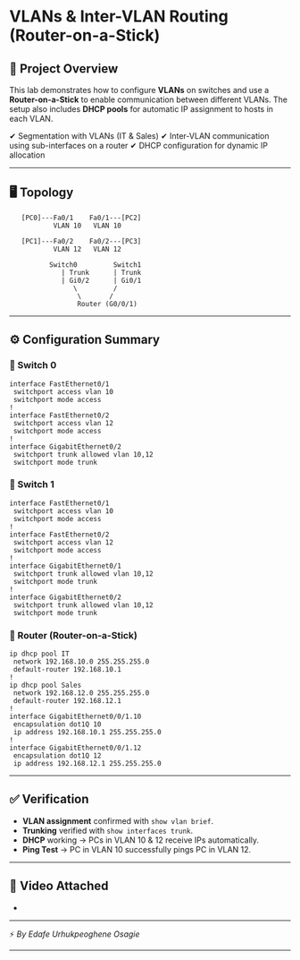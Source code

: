 
# VLANs & Inter-VLAN Routing (Router-on-a-Stick)

## 📌 Project Overview

This lab demonstrates how to configure **VLANs** on switches and use a **Router-on-a-Stick** to enable communication between different VLANs.
The setup also includes **DHCP pools** for automatic IP assignment to hosts in each VLAN.

✔ Segmentation with VLANs (IT & Sales)
✔ Inter-VLAN communication using sub-interfaces on a router
✔ DHCP configuration for dynamic IP allocation

---

## 🖥️ Topology

```
   [PC0]---Fa0/1    Fa0/1---[PC2]
           VLAN 10   VLAN 10

   [PC1]---Fa0/2    Fa0/2---[PC3]
           VLAN 12   VLAN 12

          Switch0         Switch1
             | Trunk      | Trunk
             | Gi0/2      | Gi0/1
                \         /
                 \       /
                 Router (G0/0/1)
```

---

## ⚙️ Configuration Summary

### 🔹 Switch 0

```plaintext
interface FastEthernet0/1
 switchport access vlan 10
 switchport mode access
!
interface FastEthernet0/2
 switchport access vlan 12
 switchport mode access
!
interface GigabitEthernet0/2
 switchport trunk allowed vlan 10,12
 switchport mode trunk
```

### 🔹 Switch 1

```plaintext
interface FastEthernet0/1
 switchport access vlan 10
 switchport mode access
!
interface FastEthernet0/2
 switchport access vlan 12
 switchport mode access
!
interface GigabitEthernet0/1
 switchport trunk allowed vlan 10,12
 switchport mode trunk
!
interface GigabitEthernet0/2
 switchport trunk allowed vlan 10,12
 switchport mode trunk
```

### 🔹 Router (Router-on-a-Stick)

```plaintext
ip dhcp pool IT
 network 192.168.10.0 255.255.255.0
 default-router 192.168.10.1
!
ip dhcp pool Sales
 network 192.168.12.0 255.255.255.0
 default-router 192.168.12.1
!
interface GigabitEthernet0/0/1.10
 encapsulation dot1Q 10
 ip address 192.168.10.1 255.255.255.0
!
interface GigabitEthernet0/0/1.12
 encapsulation dot1Q 12
 ip address 192.168.12.1 255.255.255.0
```

---

## ✅ Verification

* **VLAN assignment** confirmed with `show vlan brief`.
* **Trunking** verified with `show interfaces trunk`.
* **DHCP** working → PCs in VLAN 10 & 12 receive IPs automatically.
* **Ping Test** → PC in VLAN 10 successfully pings PC in VLAN 12.

---

## 📂 Video Attached

* 

---

⚡ *By Edafe Urhukpeoghene Osagie*

---
